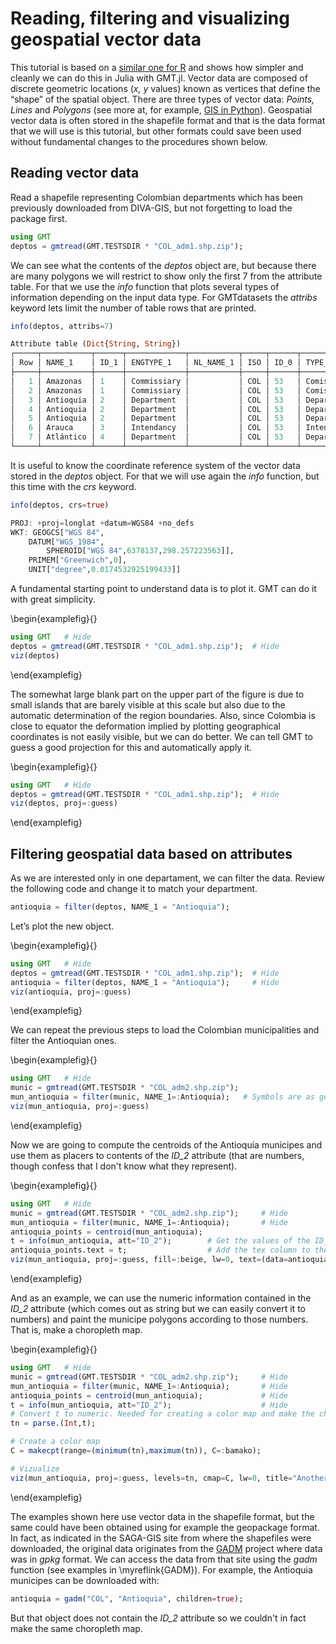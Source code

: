 # Reading, filtering and visualizing geospatial vector data

This tutorial is based on a [similar one for R](https://rpubs.com/geo2/vectordata) and shows how simpler and cleanly
we can do this in Julia with GMT.jl. Vector data are composed of discrete geometric locations (*x, y* values) known
as vertices that define the “shape” of the spatial object. There are three types of vector data: *Points, Lines* and
*Polygons* (see more at, for example,
[GIS in Python](https://www.earthdatascience.org/workshops/gis-open-source-python/intro-vector-data-python/)).
Geospatial vector data is often stored in the shapefile format and that is the data format that we will use is this
tutorial, but other formats could save been used without fundamental changes to the procedures shown below.

## Reading vector data

Read a shapefile representing Colombian departments which has been previously downloaded from DIVA-GIS,
but not forgetting to load the package first.

```julia
using GMT
deptos = gmtread(GMT.TESTSDIR * "COL_adm1.shp.zip");
```

We can see what the contents of the _deptos_ object are, but because there are many polygons we will restrict to show only the first 7 from the attribute table. For that we use the _info_ function that plots several types of information depending on the input data type. For GMTdatasets the _attribs_ keyword lets limit the number of table rows that are printed.


```julia
info(deptos, attribs=7)

Attribute table (Dict{String, String})
┌─────┬───────────┬──────┬─────────────┬───────────┬─────┬──────┬──────────────┬──────────┬───────────┐
│ Row │ NAME_1    │ ID_1 │ ENGTYPE_1   │ NL_NAME_1 │ ISO │ ID_0 │ TYPE_1       │ NAME_0   │ VARNAME_1 │
├─────┼───────────┼──────┼─────────────┼───────────┼─────┼──────┼──────────────┼──────────┼───────────┤
│   1 │ Amazonas  │ 1    │ Commissiary │           │ COL │ 53   │ Comisaría    │ Colombia │           │
│   2 │ Amazonas  │ 1    │ Commissiary │           │ COL │ 53   │ Comisaría    │ Colombia │           │
│   3 │ Antioquia │ 2    │ Department  │           │ COL │ 53   │ Departamento │ Colombia │           │
│   4 │ Antioquia │ 2    │ Department  │           │ COL │ 53   │ Departamento │ Colombia │           │
│   5 │ Antioquia │ 2    │ Department  │           │ COL │ 53   │ Departamento │ Colombia │           │
│   6 │ Arauca    │ 3    │ Intendancy  │           │ COL │ 53   │ Intendencia  │ Colombia │           │
│   7 │ Atlántico │ 4    │ Department  │           │ COL │ 53   │ Departamento │ Colombia │           │
└─────┴───────────┴──────┴─────────────┴───────────┴─────┴──────┴──────────────┴──────────┴───────────┘
```

It is useful to know the coordinate reference system of the vector data stored in the _deptos_ object. For that we will use again the _info_ function, but this time with the _crs_ keyword.

```julia
info(deptos, crs=true)

PROJ: +proj=longlat +datum=WGS84 +no_defs
WKT: GEOGCS["WGS 84",
    DATUM["WGS_1984",
        SPHEROID["WGS 84",6378137,298.257223563]],
    PRIMEM["Greenwich",0],
    UNIT["degree",0.0174532925199433]]
```

A fundamental starting point to understand data is to plot it. GMT can do it with great simplicity.

\begin{examplefig}{}
```julia
using GMT   # Hide
deptos = gmtread(GMT.TESTSDIR * "COL_adm1.shp.zip");  # Hide
viz(deptos)
```
\end{examplefig}

The somewhat large blank part on the upper part of the figure is due to small islands that are barely visible
at this scale but also due to the automatic determination of the region boundaries. Also, since Colombia is
close to equator the deformation implied by plotting geographical coordinates is not easily visible, but we
can do better. We can tell GMT to guess a good projection for this and automatically apply it.

\begin{examplefig}{}
```julia
using GMT   # Hide
deptos = gmtread(GMT.TESTSDIR * "COL_adm1.shp.zip");  # Hide
viz(deptos, proj=:guess)
```
\end{examplefig}

## Filtering geospatial data based on attributes

As we are interested only in one departament, we can filter the data. Review the following code and change
it to match your department.

```julia
antioquia = filter(deptos, NAME_1 = "Antioquia");
```

Let’s plot the new object.

\begin{examplefig}{}
```julia
using GMT   # Hide
deptos = gmtread(GMT.TESTSDIR * "COL_adm1.shp.zip");  # Hide
antioquia = filter(deptos, NAME_1 = "Antioquia");     # Hide
viz(antioquia, proj=:guess)
```
\end{examplefig}

We can repeat the previous steps to load the Colombian municipalities and filter the Antioquian ones.

\begin{examplefig}{}
```julia
using GMT   # Hide
munic = gmtread(GMT.TESTSDIR * "COL_adm2.shp.zip");
mun_antioquia = filter(munic, NAME_1=:Antioquia);	# Symbols are as good as strings for attribute values
viz(mun_antioquia, proj=:guess)
```
\end{examplefig}

Now we are going to compute the centroids of the Antioquia municipes and use them as placers
to contents of the *ID_2* attribute (that are numbers, though confess that I don't know what they represent).

\begin{examplefig}{}
```julia
using GMT   # Hide
munic = gmtread(GMT.TESTSDIR * "COL_adm2.shp.zip");		# Hide
mun_antioquia = filter(munic, NAME_1=:Antioquia);		# Hide
antioquia_points = centroid(mun_antioquia);
t = info(mun_antioquia, att="ID_2");		# Get the values of the ID_2 attribute
antioquia_points.text = t;					# Add the tex column to the centroids object
viz(mun_antioquia, proj=:guess, fill=:beige, lw=0, text=(data=antioquia_points, font=4))
```
\end{examplefig}

And as an example, we can use the numeric information contained in the *ID_2* attribute (which comes out as string
but we can easily convert it to numbers) and paint the municipe polygons according to those numbers. That is,
make a choropleth map.

\begin{examplefig}{}
```julia
using GMT   # Hide
munic = gmtread(GMT.TESTSDIR * "COL_adm2.shp.zip");		# Hide
mun_antioquia = filter(munic, NAME_1=:Antioquia);		# Hide
antioquia_points = centroid(mun_antioquia);				# Hide
t = info(mun_antioquia, att="ID_2");					# Hide
# Convert t to numeric. Needed for creating a color map and make the choropleth style plot.
tn = parse.(Int,t);

# Create a color map
C = makecpt(range=(minimum(tn),maximum(tn)), C=:bamako);

# Vizualize 
viz(mun_antioquia, proj=:guess, levels=tn, cmap=C, lw=0, title="Another Map of Antioquia", text=(data=antioquia_points, font=5), colorbar=true)
```
\end{examplefig}

The examples shown here use vector data in the shapefile format, but the same could have been
obtained using for example the geopackage format. In fact, as indicated in the SAGA-GIS site from
where the shapefiles were downloaded, the original data originates from the [GADM](https://gadm.org)
project where data was in _gpkg_ format.
We can access the data from that site using the _gadm_ function (see examples in \myreflink{GADM}).
For example, the Antioquia municipes can be downloaded with:

```julia
antioquia = gadm("COL", "Antioquia", children=true);
```

But that object does not contain the *ID_2* attribute so we couldn't in fact make the same choropleth map.
